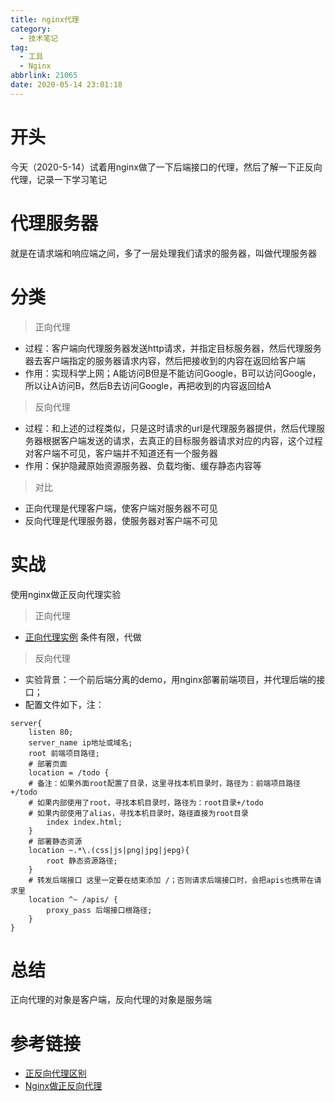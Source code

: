 ```yaml
---
title: nginx代理
category:
  - 技术笔记
tag:
  - 工具
  - Nginx
abbrlink: 21065
date: 2020-05-14 23:01:18
---
```


# 开头
今天（2020-5-14）试着用nginx做了一下后端接口的代理，然后了解一下正反向代理，记录一下学习笔记
<!-- more -->
# 代理服务器
就是在请求端和响应端之间，多了一层处理我们请求的服务器，叫做代理服务器

# 分类
>正向代理
- 过程：客户端向代理服务器发送http请求，并指定目标服务器，然后代理服务器去客户端指定的服务器请求内容，然后把接收到的内容在返回给客户端
- 作用：实现科学上网；A能访问B但是不能访问Google，B可以访问Google，所以让A访问B，然后B去访问Google，再把收到的内容返回给A

>反向代理
- 过程：和上述的过程类似，只是这时请求的url是代理服务器提供，然后代理服务器根据客户端发送的请求，去真正的目标服务器请求对应的内容，这个过程对客户端不可见，客户端并不知道还有一个服务器
- 作用：保护隐藏原始资源服务器、负载均衡、缓存静态内容等

>对比
- 正向代理是代理客户端，使客户端对服务器不可见
- 反向代理是代理服务器，使服务器对客户端不可见

# 实战
使用nginx做正反向代理实验
>正向代理
- [正向代理实例](https://segmentfault.com/a/1190000022440690) 条件有限，代做

>反向代理
- 实验背景：一个前后端分离的demo，用nginx部署前端项目，并代理后端的接口；
- 配置文件如下，注：
```shell
server{
	listen 80;
	server_name ip地址或域名;
	root 前端项目路径;
    # 部署页面
	location = /todo {
	# 备注：如果外面root配置了目录，这里寻找本机目录时，路径为：前端项目路径+/todo
	# 如果内部使用了root，寻找本机目录时，路径为：root目录+/todo
	# 如果内部使用了alias，寻找本机目录时，路径直接为root目录
		index index.html;
	}
    # 部署静态资源
    location ~.*\.(css|js|png|jpg|jepg){
        root 静态资源路径;
    }
    # 转发后端接口 这里一定要在结束添加 /；否则请求后端接口时，会把apis也携带在请求里
	location ^~ /apis/ {
		proxy_pass 后端接口根路径;
	}	
}
```

# 总结
正向代理的对象是客户端，反向代理的对象是服务端

# 参考链接
- [正反向代理区别](https://www.jianshu.com/p/208c02c9dd1d)
- [Nginx做正反向代理](https://segmentfault.com/a/1190000022440690)
